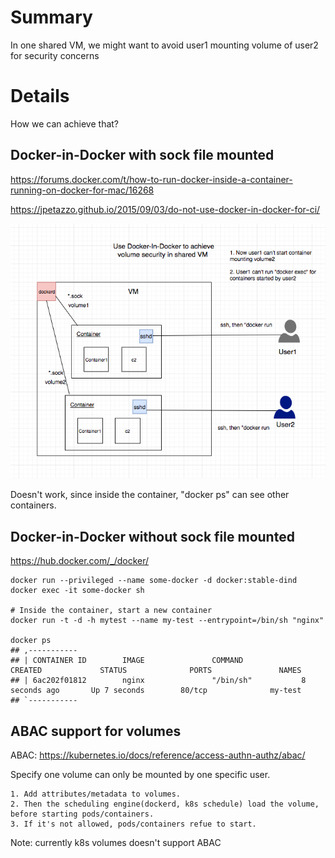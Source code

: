 # Summary
In one shared VM, we might want to avoid user1 mounting volume of user2 for security concerns

# Details
How we can achieve that?

## Docker-in-Docker with sock file mounted

https://forums.docker.com/t/how-to-run-docker-inside-a-container-running-on-docker-for-mac/16268

https://jpetazzo.github.io/2015/09/03/do-not-use-docker-in-docker-for-ci/

![../../images/docker-volume.png](../../images/docker-volume.png)

Doesn't work, since inside the container, "docker ps" can see other containers.

## Docker-in-Docker without sock file mounted

https://hub.docker.com/_/docker/

```
docker run --privileged --name some-docker -d docker:stable-dind
docker exec -it some-docker sh

# Inside the container, start a new container
docker run -t -d -h mytest --name my-test --entrypoint=/bin/sh "nginx"

docker ps
## ,-----------
## | CONTAINER ID        IMAGE               COMMAND             CREATED             STATUS              PORTS               NAMES
## | 6ac202f01812        nginx               "/bin/sh"           8 seconds ago       Up 7 seconds        80/tcp              my-test
## `-----------
```

## ABAC support for volumes

ABAC: https://kubernetes.io/docs/reference/access-authn-authz/abac/

Specify one volume can only be mounted by one specific user.
```
1. Add attributes/metadata to volumes.
2. Then the scheduling engine(dockerd, k8s schedule) load the volume, before starting pods/containers.
3. If it's not allowed, pods/containers refue to start.
```

Note: currently k8s volumes doesn't support ABAC
